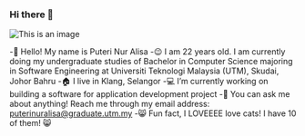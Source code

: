 ### Hi there 👋
 ![This is an image](https://www.google.com/url?sa=i&url=https%3A%2F%2Fpngtree.com%2Ffreepng%2Fdrawing-cartoon-image-emoticon-pack-picture-hello_5506260.html&psig=AOvVaw1A1NUHjQf5IQPpzKPh15pb&ust=1648009605368000&source=images&cd=vfe&ved=0CAsQjRxqFwoTCKjhrLDw2PYCFQAAAAAdAAAAABAD)
 
-:wave: Hello! My name is Puteri Nur Alisa
-:wink: I am 22 years old. I am currently doing my undergraduate studies of Bachelor in Computer Science majoring in Software Engineering at Universiti Teknologi Malaysia (UTM), Skudai, Johor Bahru
-:house: I live in Klang, Selangor
-:computer: I’m currently working on building a software for application development project
-:speech_balloon: You can ask me about anything! Reach me through my email address: puterinuralisa@graduate.utm.my
-:smile_cat: Fun fact, I LOVEEEE love cats! I have 10 of them! 😸
 
<!--
**puterinuralisa/puterinuralisa** is a ✨ _special_ ✨ repository because its `README.md` (this file) appears on your GitHub profile.

Here are some ideas to get you started:
My
- 🔭 I’m currently working on building a software for application development project ...
- 🌱 I’m currently learning application development ...
- 👯 I’m looking to collaborate on github with my groupmates  ...
- 🤔 I’m looking for help with helpful resources ...
- 💬 Ask me about anything ...
- 📫 How to reach me: puterinuralisa@graduate.utm.my ...
- 😄 Pronouns: she (female) ...
- ⚡ Fun fact:i LOVE cats ...
-->
